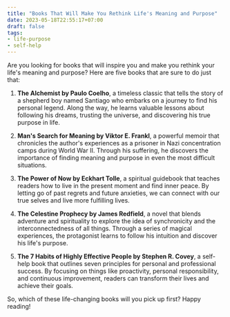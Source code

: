 ```yaml
---
title: "Books That Will Make You Rethink Life's Meaning and Purpose"
date: 2023-05-18T22:55:17+07:00
draft: false
tags:
- life-purpose
- self-help
---
```


Are you looking for books that will inspire you and make you rethink your life's meaning and purpose? Here are five books that are sure to do just that:

1. **The Alchemist by Paulo Coelho**, a timeless classic that tells the story of a shepherd boy named Santiago who embarks on a journey to find his personal legend. Along the way, he learns valuable lessons about following his dreams, trusting the universe, and discovering his true purpose in life.

2. **Man's Search for Meaning by Viktor E. Frankl**, a powerful memoir that chronicles the author's experiences as a prisoner in Nazi concentration camps during World War II. Through his suffering, he discovers the importance of finding meaning and purpose in even the most difficult situations.

3. **The Power of Now by Eckhart Tolle**, a spiritual guidebook that teaches readers how to live in the present moment and find inner peace. By letting go of past regrets and future anxieties, we can connect with our true selves and live more fulfilling lives.

4. **The Celestine Prophecy by James Redfield**, a novel that blends adventure and spirituality to explore the idea of synchronicity and the interconnectedness of all things. Through a series of magical experiences, the protagonist learns to follow his intuition and discover his life's purpose.

5. **The 7 Habits of Highly Effective People by Stephen R. Covey**, a self-help book that outlines seven principles for personal and professional success. By focusing on things like proactivity, personal responsibility, and continuous improvement, readers can transform their lives and achieve their goals.

So, which of these life-changing books will you pick up first? Happy reading!